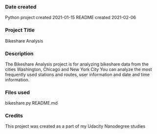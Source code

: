 ### Date created
Python project created 2021-01-15
README created 2021-02-06

### Project Title
Bikeshare Analysis

### Description
The Bikeshare Analysis project is for analyzing bikeshare data from the cities Washington, Chicago and New York City
You can analyze the most frequently used stations and routes, user information and date and time information.

### Files used
bikeshare.py
README.md

### Credits
This project was created as a part of my Udacity Nanodegree studies
